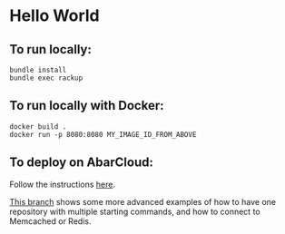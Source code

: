# Hello World

## To run locally:

```
bundle install
bundle exec rackup
```


## To run locally with Docker:

```
docker build .
docker run -p 8080:8080 MY_IMAGE_ID_FROM_ABOVE
```


## To deploy on AbarCloud:

Follow the instructions [here](https://docs.abarcloud.com).

[This branch](https://github.com/abarcloud/hello_world/tree/advanced) shows some more advanced examples of how to have one repository with multiple starting commands, and how to connect to Memcached or Redis.



